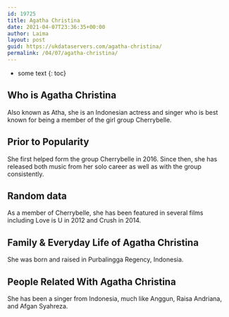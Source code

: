 ```yaml
---
id: 19725
title: Agatha Christina
date: 2021-04-07T23:36:35+00:00
author: Laima
layout: post
guid: https://ukdataservers.com/agatha-christina/
permalink: /04/07/agatha-christina/
---
```


* some text
{: toc}


## Who is Agatha Christina
                  
                  
                  
Also known as Atha, she is an Indonesian actress and singer who is best known for being a member of the girl group Cherrybelle. 
                  
              
            
              
            
                
                
                
## Prior to Popularity
                  
                  
                  
She first helped form the group Cherrybelle in 2016. Since then, she has released both music from her solo career as well as with the group consistently. 
                  
              
            
              
            
                
                
                
## Random data
                  
                  
                  
As a member of Cherrybelle, she has been featured in several films including Love is U in 2012 and Crush in 2014. 
                  
              
            
              
            
                
                
                
## Family & Everyday Life of Agatha Christina
                  
                  
                  
She was born and raised in Purbalingga Regency, Indonesia. 
                  
              
            
              
            
                
                
                
## People Related With Agatha Christina
                  
                  
                  
She has been a singer from Indonesia, much like Anggun, Raisa Andriana, and Afgan Syahreza. 
                  
              
            
              
            
                
              
            
              
              
            
            
              
            
          
          
          